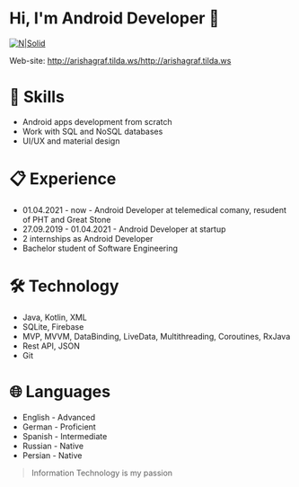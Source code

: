 
# Hi, I'm Android Developer 👋

[![N|Solid](https://www.vectorico.com/wp-content/uploads/2018/02/Linkedin-full-logo-300x74.png)](https://linkedin.com/in/aryna-sukhai)

Web-site: http://arishagraf.tilda.ws/http://arishagraf.tilda.ws

# 📎 Skills


  - Android apps development from scratch 
  - Work with SQL and NoSQL databases
  - UI/UX and material design

# 📋 Experience

  - 01.04.2021 - now - Android Developer at telemedical comany, resudent of PHT and Great Stone
  - 27.09.2019 - 01.04.2021 - Android Developer at startup
  - 2 internships as Android Developer
  - Bachelor student of Software Engineering

# 🛠 Technology

- Java, Kotlin, XML
- SQLite, Firebase
- MVP, MVVM, DataBinding, LiveData, Multithreading, Coroutines, RxJava
- Rest API, JSON
- Git
 
# 🌐 Languages

- English - Advanced
- German - Proficient
- Spanish - Intermediate
- Russian - Native
- Persian - Native






> Information Technology is my passion
